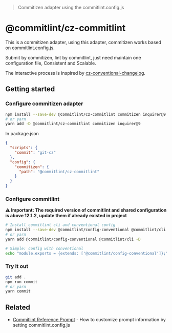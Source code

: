 > Commitizen adapter using the commitlint.config.js

# @commitlint/cz-commitlint

This is a commitizen adapter, using this adapter, commitizen works based on commitlint.config.js.

Submit by commitizen, lint by commitlint, just need maintain one configuration file, Consistent and Scalable.

The interactive process is inspired by [cz-conventional-changelog](https://github.com/commitizen/cz-conventional-changelog).

## Getting started

### Configure commitizen adapter

```bash
npm install --save-dev @commitlint/cz-commitlint commitizen inquirer@9  # inquirer is required as peer dependency
# or yarn
yarn add -D @commitlint/cz-commitlint commitizen inquirer@9             # inquirer is required as peer dependency
```

In package.json

```json
{
  "scripts": {
    "commit": "git-cz"
  },
  "config": {
    "commitizen": {
      "path": "@commitlint/cz-commitlint"
    }
  }
}
```

### Configure commitlint

**⚠️ Important: The required version of commitlint and shared configuration is above 12.1.2, update them if already existed in project**

```bash
# Install commitlint cli and conventional config
npm install --save-dev @commitlint/config-conventional @commitlint/cli
# or yarn
yarn add @commitlint/config-conventional @commitlint/cli -D

# Simple: config with conventional
echo "module.exports = {extends: ['@commitlint/config-conventional']};" > commitlint.config.js
```

### Try it out

```bash
git add .
npm run commit
# or yarn
yarn commit
```

## Related

- [Commitlint Reference Prompt](https://commitlint.js.org/reference/prompt) - How to customize prompt information by setting commitlint.config.js
